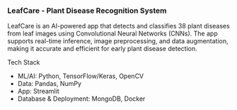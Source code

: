 ### LeafCare - Plant Disease Recognition System

LeafCare is an AI-powered app that detects and classifies 38 plant diseases from leaf images using Convolutional Neural Networks (CNNs). The app supports real-time inference, image preprocessing, and data augmentation, making it accurate and efficient for early plant disease detection.

Tech Stack
- ML/AI: Python, TensorFlow/Keras, OpenCV
- Data: Pandas, NumPy
- App: Streamlit
- Database & Deployment: MongoDB, Docker
